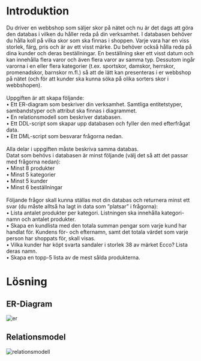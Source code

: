 # Introduktion

Du driver en webbshop som säljer skor på nätet och nu är det dags att göra den databas i vilken du
håller reda på din verksamhet.
I databasen behöver du hålla koll på vilka skor som ska finnas i shoppen. Varje vara har en viss
storlek, färg, pris och är av ett visst märke. Du behöver också hålla reda på dina kunder och deras
beställningar. En beställning sker ett visst datum och kan innehålla flera varor och även flera varor av
samma typ. Dessutom ingår varorna i en eller flera kategorier (t.ex. sportskor, damskor, herrskor,
promenadskor, barnskor m.fl.) så att de lätt kan presenteras i er webbshop på nätet (och för att
kunder ska kunna söka på olika sorters skor i webbshopen). <br/><br/>
Uppgiften är att skapa följande:<br/>
• Ett ER-diagram som beskriver din verksamhet. Samtliga entitetstyper, sambandstyper och
attribut ska finnas i diagrammet.<br/>
• En relationsmodell som beskriver databasen.<br/>
• Ett DDL-script som skapar upp databasen och fyller den med efterfrågat data. <br/>
• Ett DML-script som besvarar frågorna nedan.<br/>
<br/>
Alla delar i uppgiften måste beskriva samma databas.<br/>
Datat som behövs i databasen är minst följande (välj det så att det passar med frågorna nedan):<br/>
• Minst 8 produkter<br/>
• Minst 5 kategorier<br/>
• Minst 5 kunder<br/>
• Minst 6 beställningar<br/><br/>
Följande frågor skall kunna ställas mot din databas och returnera minst ett svar (du måste alltså ha
lagt in data som ”platsar” i frågorna):<br/>
• Lista antalet produkter per kategori. Listningen ska innehålla kategori-namn och antalet
produkter.<br/>
• Skapa en kundlista med den totala summan pengar som varje kund har handlat för. Kundens
för- och efternamn, samt det totala värdet som varje person har shoppats för, skall visas.<br/>
• Vilka kunder har köpt svarta sandaler i storlek 38 av märket Ecco? Lista deras namn.<br/>
• Skapa en topp-5 lista av de mest sålda produkterna.<br/>

# Lösning

## ER-Diagram
![er](https://user-images.githubusercontent.com/92685200/153779372-70566994-b609-4594-90cb-db8916a5bbfd.png)

## Relationsmodel
![relationsmodell](https://user-images.githubusercontent.com/92685200/153779397-3f826ca3-4002-450b-a6b5-81be9997a768.png)


